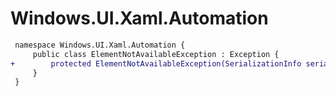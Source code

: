 # Windows.UI.Xaml.Automation

``` diff
 namespace Windows.UI.Xaml.Automation {
     public class ElementNotAvailableException : Exception {
+        protected ElementNotAvailableException(SerializationInfo serializationInfo, StreamingContext streamingContext);
     }
 }
```
